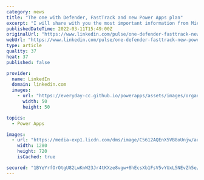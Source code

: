 ```yaml
---
category: news
title: "The one with Defender, FastTrack and new Power Apps plan"
excerpt: "I will share with you the most important information from Microsoft 365 world. You will find here the most important Microsoft announcements, roadmap events and important information."
publishedDateTime: 2022-03-11T15:49:00Z
originalUrl: "https://www.linkedin.com/pulse/one-defender-fasttrack-new-power-apps-plan-szymon-bochniak"
webUrl: "https://www.linkedin.com/pulse/one-defender-fasttrack-new-power-apps-plan-szymon-bochniak"
type: article
quality: 37
heat: 37
published: false

provider:
  name: LinkedIn
  domain: linkedin.com
  images:
    - url: "https://everyday-cc.github.io/powerapps/assets/images/organizations/linkedin.com-50x50.jpg"
      width: 50
      height: 50

topics:
  - Power Apps

images:
  - url: "https://media-exp1.licdn.com/dms/image/C5612AQEnX5VB8oUnjw/article-cover_image-shrink_720_1280/0/1647005708890?e=1653523200&v=beta&t=s38P6lHY1Apm7KyBoqOI_clJYsRpbnd2HC-NvnnC0AI"
    width: 1280
    height: 720
    isCached: true

secured: "1BYeYrfOrOtgU82LwKnW23Jr4tKXze8vgw+8hEcsXb1FsV5vYUxL5NEvZh5e/8zV5M62n6XHvh0IHNZIOnUsi67tif13jAq1SAKor6zwi/woglu68cgD7UNRKWQ/Ge+BkE0aFgcLBw5yNJwwADBSSbP/5p54eMGyZBxp9fLyEXyidSjaas9PSiYt3JoA6PqwPpgzEYICA2bJuFisWr+Ggpys+cXRJBzbqJKK0ab5DNeFw4u5vp04wGN/bGruoUls/0sJRIWeXu4zDugDrcWLS5Lj8VhhETOUdobespn7YLms2uhONgHcCQ57ukynvOWdHrR4oSB7JGYnvcyvovCwqVPvJDmdiq92CTUpedOqyds=;DOpO+3QxEt4crfkxTaNUHA=="
---
```


